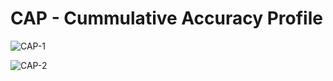 # CAP - Cummulative Accuracy Profile

![CAP-1](/Users/liyixuan1121/Documents/github/Real-Life-Data-Science-Exercises/Modelling/Assessing_Your_Model/CAP-1.png)

![CAP-2](/Users/liyixuan1121/Documents/github/Real-Life-Data-Science-Exercises/Modelling/Assessing_Your_Model/CAP-2.png)

